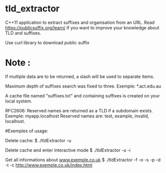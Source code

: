# tld_extractor

C++11 application to extract suffixes and organisation from an URL.
Read https://publicsuffix.org/learn/ if you want to improve your knowledge about TLD and suffixes.

Use curl library to download public suffix

# Note :

If multiple data are to be returned, a slash will be used to separate items.

Maximum depth of suffixes search was fixed to three.
Exemple: *.act.edu.au

A cache file named "suffixes.txt" and containing suffixes is created on your local system.

RFC2606: Reserved names are returned as a TLD if a subdomain exists.
Exemple: myapp.localhost
Reserved names are: test, example, invalid, localhost.

#Exemples of usage:

Delete cache:
$ ./tldExtractor -u

Delete cache and enter interactive mode
$ ./tldExtractor -u -i

Get all informations about www.exemple.co.uk
$ ./tldExtractor -f -o -s -p -d -t -c http://www.exemple.co.uk/index.html

